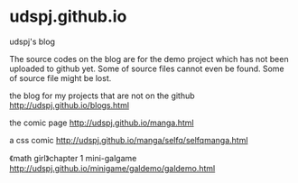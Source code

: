 # udspj.github.io

udspj's blog

The source codes on the blog are for the demo project which has not been uploaded to github yet. Some of source files cannot even be found. Some of source file might be lost.

the blog for my projects that are not on the github http://udspj.github.io/blogs.html

the comic page http://udspj.github.io/manga.html

a css comic http://udspj.github.io/manga/selfq/selfqmanga.html

《math girl》chapter 1 mini-galgame http://udspj.github.io/minigame/galdemo/galdemo.html